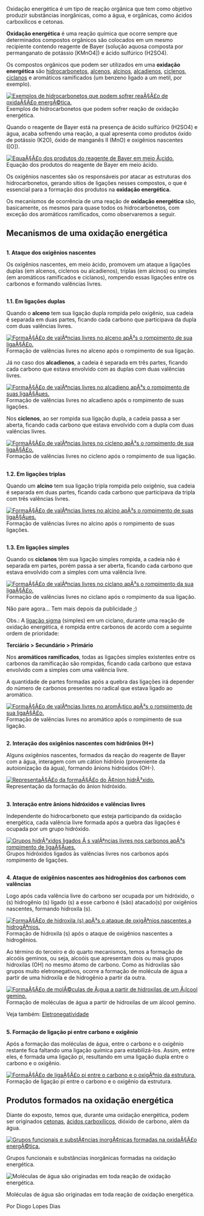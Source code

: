 Oxidação energética é um tipo de reação orgânica que tem como objetivo produzir substâncias inorgânicas, como a água, e orgânicas, como ácidos carboxílicos e cetonas.

**Oxidação energética** é uma reação química que ocorre sempre que determinados compostos orgânicos são colocados em um mesmo recipiente contendo reagente de Bayer (solução aquosa composta por permanganato de potássio \[KMnO4\]) e ácido sulfúrico (H2SO4).

Os compostos orgânicos que podem ser utilizados em uma **oxidação energética** são [hidrocarbonetos](https://www.manualdaquimica.com/quimica-organica/hidrocarbonetos.htm), [alcenos](https://www.manualdaquimica.com/quimica-organica/alcenos.htm), [alcinos](https://www.manualdaquimica.com/quimica-organica/alcinos.htm), [alcadienos](https://www.manualdaquimica.com/quimica-organica/alcadienos.htm), [ciclenos](https://www.manualdaquimica.com/quimica-organica/ciclenos.htm), [ciclanos](https://www.manualdaquimica.com/quimica-organica/cicloalcanos.htm) e aromáticos ramificados (um benzeno ligado a um metil, por exemplo).

[![Exemplos de hidrocarbonetos que podem sofrer reaÃ§Ã£o de oxidaÃ§Ã£o energÃ©tica.](https://static.manualdaquimica.com/conteudo/images/2018/09/hidrocarbonetos-que-sofrem-oxidacao-energetica.jpg)](https://www.manualdaquimica.com/quimica-organica/oxidacao-energetica.htm# "Hidrocarbonetos que sofrem oxidaÃ§Ã£o energÃ©tica")  
Exemplos de hidrocarbonetos que podem sofrer reação de oxidação energética.

Quando o reagente de Bayer está na presença de ácido sulfúrico (H2SO4) e água, acaba sofrendo uma reação, a qual apresenta como produtos óxido de potássio (K2O), óxido de manganês II (MnO) e oxigênios nascentes (\[O\]).

[![EquaÃ§Ã£o dos produtos do reagente de Bayer em meio Ã¡cido.](https://static.manualdaquimica.com/conteudo/images/2018/09/equacao-da-reacao-entre-KMnO4-em-meio-acido.jpg)](https://www.manualdaquimica.com/quimica-organica/oxidacao-energetica.htm# "EquaÃ§Ã£o da reaÃ§Ã£o do KMnO4 em meio Ã¡cido")  
Equação dos produtos do reagente de Bayer em meio ácido.

Os oxigênios nascentes são os responsáveis por atacar as estruturas dos hidrocarbonetos, gerando sítios de ligações nesses compostos, o que é essencial para a formação dos produtos na **oxidação energética.**

Os mecanismos de ocorrência de uma reação de **oxidação energética** são, basicamente, os mesmos para quase todos os hidrocarbonetos, com exceção dos aromáticos ramificados, como observaremos a seguir.

## **Mecanismos de uma oxidação energética**

##   
**1\. Ataque dos oxigênios nascentes**

Os oxigênios nascentes, em meio ácido, promovem um ataque a ligações duplas (em alcenos, ciclenos ou alcadienos), triplas (em alcinos) ou simples (em aromáticos ramificados e ciclanos), rompendo essas ligações entre os carbonos e formando valências livres.

##   
**1.1. Em ligações duplas**

Quando o **alceno** tem sua ligação dupla rompida pelo oxigênio, sua cadeia é separada em duas partes, ficando cada carbono que participava da dupla com duas valências livres.

[![FormaÃ§Ã£o de valÃªncias livres no alceno apÃ³s o rompimento de sua ligaÃ§Ã£o.](https://static.manualdaquimica.com/conteudo/images/2018/09/valencias-livres-no-alceno.jpg)](https://www.manualdaquimica.com/quimica-organica/oxidacao-energetica.htm# "ValÃªncias livres no alceno")  
Formação de valências livres no alceno após o rompimento de sua ligação.

Já no caso dos **alcadienos**, a cadeia é separada em três partes, ficando cada carbono que estava envolvido com as duplas com duas valências livres.

[![FormaÃ§Ã£o de valÃªncias livres no alcadieno apÃ³s o rompimento de suas ligaÃ§Ãµes.](https://static.manualdaquimica.com/conteudo/images/2018/09/valencias-livres-no-alcadieno.jpg)](https://www.manualdaquimica.com/quimica-organica/oxidacao-energetica.htm# "ValÃªncias livres no alcadieno")  
Formação de valências livres no alcadieno após o rompimento de suas ligações.

Nos **ciclenos**, ao ser rompida sua ligação dupla, a cadeia passa a ser aberta, ficando cada carbono que estava envolvido com a dupla com duas valências livres.

[![FormaÃ§Ã£o de valÃªncias livres no cicleno apÃ³s o rompimento de sua ligaÃ§Ã£o.](https://static.manualdaquimica.com/conteudo/images/2018/09/valencias-no-cicleno.jpg)](https://www.manualdaquimica.com/quimica-organica/oxidacao-energetica.htm# "ValÃªncias livres no cicleno")  
Formação de valências livres no cicleno após o rompimento de sua ligação.

##   
**1.2. Em ligações triplas**

Quando um **alcino** tem sua ligação tripla rompida pelo oxigênio, sua cadeia é separada em duas partes, ficando cada carbono que participava da tripla com três valências livres.

[![FormaÃ§Ã£o de valÃªncias livres no alcino apÃ³s o rompimento de suas ligaÃ§Ãµes.](https://static.manualdaquimica.com/conteudo/images/2018/09/valencias-livres-no-alcino.jpg)](https://www.manualdaquimica.com/quimica-organica/oxidacao-energetica.htm# "ValÃªncias livres no alcino")  
Formação de valências livres no alcino após o rompimento de suas ligações.

##   
**1.3. Em ligações simples**

Quando os **ciclanos** têm sua ligação simples rompida, a cadeia não é separada em partes, porém passa a ser aberta, ficando cada carbono que estava envolvido com a simples com uma valência livre.

[![FormaÃ§Ã£o de valÃªncias livres no ciclano apÃ³s o rompimento da sua ligaÃ§Ã£o.](https://static.manualdaquimica.com/conteudo/images/2018/09/valencias-no-ciclano.jpg)](https://www.manualdaquimica.com/quimica-organica/oxidacao-energetica.htm# "ValÃªncias livres no ciclano")  
Formação de valências livres no ciclano após o rompimento da sua ligação.

Não pare agora... Tem mais depois da publicidade ;)

Obs.: A [ligação sigma](https://www.manualdaquimica.com/quimica-geral/ligacao-sigma.htm) (simples) em um ciclano, durante uma reação de oxidação energética, é rompida entre carbonos de acordo com a seguinte ordem de prioridade:

**Terciário \> Secundário \> Primário**

Nos **aromáticos ramificados**, todas as ligações simples existentes entre os carbonos da ramificação são rompidas, ficando cada carbono que estava envolvido com a simples com uma valência livre.

A quantidade de partes formadas após a quebra das ligações irá depender do número de carbonos presentes no radical que estava ligado ao aromático.

[![FormaÃ§Ã£o de valÃªncias livres no aromÃ¡tico apÃ³s o rompimento de sua ligaÃ§Ã£o.](https://static.manualdaquimica.com/conteudo/images/2018/09/valencias-livres-no-aromatico.jpg)](https://www.manualdaquimica.com/quimica-organica/oxidacao-energetica.htm# "ValÃªncias livres no aromÃ¡tico")  
Formação de valências livres no aromático após o rompimento de sua ligação.

##   
**2\. Interação dos oxigênios nascentes com hidrônios (H+)**

Alguns oxigênios nascentes, formados da reação do reagente de Bayer com a água, interagem com um cátion hidrônio (proveniente da autoionização da água), formando ânions hidróxidos (OH\-).

[![RepresentaÃ§Ã£o da formaÃ§Ã£o do Ã¢nion hidrÃ³xido.](https://static.manualdaquimica.com/conteudo/images/2018/09/formacao-do-hidroxido.jpg)](https://www.manualdaquimica.com/quimica-organica/oxidacao-energetica.htm# "FormaÃ§Ã£o do hidrÃ³xido")  
Representação da formação do ânion hidróxido.

##   
**3\. Interação entre ânions hidróxidos e valências livres**

Independente do hidrocarboneto que esteja participando da oxidação energética, cada valência livre formada após a quebra das ligações é ocupada por um grupo hidróxido.

[![Grupos hidrÃ³xidos ligados Ã s valÃªncias livres nos carbonos apÃ³s rompimento de ligaÃ§Ãµes.](https://static.manualdaquimica.com/conteudo/images/2018/09/interacao-de-hidroxidos-as-valencias-dos-carbonos.jpg)](https://www.manualdaquimica.com/quimica-organica/oxidacao-energetica.htm# "InteraÃ§Ã£o de hidrÃ³xidos Ã s valÃªncias dos carbonos")  
Grupos hidróxidos ligados às valências livres nos carbonos após rompimento de ligações.

##   
**4\. Ataque de oxigênios nascentes aos hidrogênios dos carbonos com valências**

Logo após cada valência livre do carbono ser ocupada por um hidróxido, o (s) hidrogênio (s) ligado (s) a esse carbono é (são) atacado(s) por oxigênios nascentes, formando hidroxila (s).

[![FormaÃ§Ã£o de hidroxila (s) apÃ³s o ataque de oxigÃªnios nascentes a hidrogÃªnios.](https://static.manualdaquimica.com/conteudo/images/2018/09/ataque-de-oxigenios-nascentesa-hidrogenios-do-carbono.jpg)](https://www.manualdaquimica.com/quimica-organica/oxidacao-energetica.htm# "Ataque de oxigÃªnios nascentes a hidrogÃªnios do carbono")  
Formação de hidroxila (s) após o ataque de oxigênios nascentes a hidrogênios.

Ao término do terceiro e do quarto mecanismos, temos a formação de alcoóis geminos, ou seja, alcoóis que apresentam dois ou mais grupos hidroxilas (OH) no mesmo átomo de carbono. Como as hidroxilas são grupos muito eletronegativos, ocorre a formação de molécula de água a partir de uma hidroxila e de hidrogênio a partir da outra.

[![FormaÃ§Ã£o de molÃ©culas de Ã¡gua a partir de hidroxilas de um Ã¡lcool gemino.](https://static.manualdaquimica.com/conteudo/images/2018/09/formacao-de-moleculas-de-agua-a-partir-das-hidroxilas.jpg)](https://www.manualdaquimica.com/quimica-organica/oxidacao-energetica.htm# "FormaÃ§Ã£o de molÃ©cula de Ã¡gua a partir de hidroxilas")  
Formação de moléculas de água a partir de hidroxilas de um álcool gemino.

Veja também: [Eletronegatividade](https://www.manualdaquimica.com/quimica-geral/eletronegatividade.htm)

##   
**5\. Formação de ligação pi entre carbono e oxigênio**

Após a formação das moléculas de água, entre o carbono e o oxigênio restante fica faltando uma ligação química para estabilizá-los. Assim, entre eles, é formada uma ligação pi, resultando em uma ligação dupla entre o carbono e o oxigênio.

[![FormaÃ§Ã£o de ligaÃ§Ã£o pi entre o carbono e o oxigÃªnio da estrutura.](https://static.manualdaquimica.com/conteudo/images/2018/09/formacao-de-ligacao-pi-na-estrutura.jpg)](https://www.manualdaquimica.com/quimica-organica/oxidacao-energetica.htm# "FormaÃ§Ã£o de ligaÃ§Ã£o pi na estrutura")  
Formação de ligação pi entre o carbono e o oxigênio da estrutura.

## **Produtos formados na oxidação energética**

Diante do exposto, temos que, durante uma oxidação energética, podem ser originados [cetonas](https://www.manualdaquimica.com/quimica-organica/cetonas.htm), [ácidos carboxílicos](https://www.manualdaquimica.com/quimica-organica/acidos-carboxilicos.htm), dióxido de carbono, além da água.

[![Grupos funcionais e substÃ¢ncias inorgÃ¢nicas formadas na oxidaÃ§Ã£o energÃ©tica.](https://static.manualdaquimica.com/conteudo/images/2018/09/substancias-formadas-na-oxidacao-energetica.jpg)](https://www.manualdaquimica.com/quimica-organica/oxidacao-energetica.htm# "SubstÃ¢ncias formadas na oxidaÃ§Ã£o energÃ©tica")

Grupos funcionais e substâncias inorgânicas formadas na oxidação energética.

![Moléculas de água são originadas em toda reação de oxidação energética.](https://static.manualdaquimica.com/conteudo/images/moleculas-agua-sao-originadas-em-toda-reacao-oxidacao-energetica-5ba37be6c0b79.jpg "Estrutura das moléculas de água")

Moléculas de água são originadas em toda reação de oxidação energética.

Por Diogo Lopes Dias